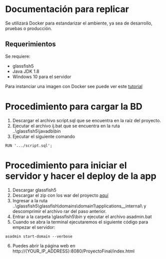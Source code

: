 # Documentación para replicar
Se utilizará Docker para estandarizar el ambiente, ya sea de desarrollo, pruebas o producción.

## Requerimientos
Se requiere:
- glassfish5
- Java JDK 1.8
- Windows 10 para el servidor 

Para instanciar una imagen con Docker see puede ver este [tutorial](https://github.com/docker/labs/blob/master/windows/windows-containers/README.md)

# Procedimiento para cargar la BD
1. Descargar el archivo script.sql que se encuentra en la raíz del proyecto.
2. Ejecutar el archivo ij.bat que se encuentra en la ruta ..\glassfish5\javadb\bin
3. Ejecutar el siguiente comando

```
RUN '.../script.sql';
```

# Procedimiento para iniciar el servidor y hacer el deploy de la app

1. Descargar glassfish5
2. Descargar el zip con los war del proyecto [aquí](https://drive.google.com/file/d/1CLyUzMjUDQMgdmazkUWmzB14S9B57D3G/view?usp=sharing)
3. Ingresar a la ruta ..\glassfish5\glassfish\domains\domain1\applications\__internal\ y descomprimir el archivo rar del paso anterior.
4. Entrar a la carpeta \glassfish5\bin y ejecutar el archivo asadmin.bat
5. Cuando se abra la terminal ejecutaremos el siguiente código para empezar el servidor:
```
asadmin start-domain --verbose
```
6. Puedes abrir la página web en http://{YOUR_IP_ADDRESS}:8080/ProyectoFinal/index.html



